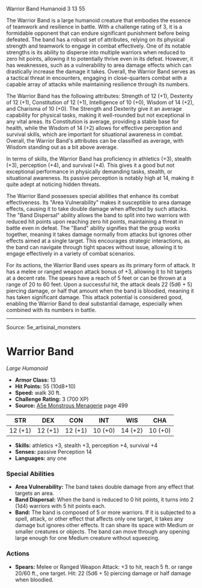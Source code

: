 <MonsterName/>Warrior Band</MonsterName>
<CreatureType/>Humanoid</CreatureType>
<CR/>3</CR>
<AC/>13</AC>
<HP/>55</HP>
<summary>The Warrior Band is a large humanoid creature that embodies the essence of teamwork and resilience in battle. With a challenge rating of 3, it is a formidable opponent that can endure significant punishment before being defeated. The band has a robust set of attributes, relying on its physical strength and teamwork to engage in combat effectively. One of its notable strengths is its ability to disperse into multiple warriors when reduced to zero hit points, allowing it to potentially thrive even in its defeat. However, it has weaknesses, such as a vulnerability to area damage effects which can drastically increase the damage it takes. Overall, the Warrior Band serves as a tactical threat in encounters, engaging in close-quarters combat with a capable array of attacks while maintaining resilience through its numbers.</summary>

<detail>

The Warrior Band has the following attributes: Strength of 12 (+1), Dexterity of 12 (+1), Constitution of 12 (+1), Intelligence of 10 (+0), Wisdom of 14 (+2), and Charisma of 10 (+0). The Strength and Dexterity give it an average capability for physical tasks, making it well-rounded but not exceptional in any vital areas. Its Constitution is average, providing a stable base for health, while the Wisdom of 14 (+2) allows for effective perception and survival skills, which are important for situational awareness in combat. Overall, the Warrior Band's attributes can be classified as average, with Wisdom standing out as a bit above average.

In terms of skills, the Warrior Band has proficiency in athletics (+3), stealth (+3), perception (+4), and survival (+4). This gives it a good but not exceptional performance in physically demanding tasks, stealth, or situational awareness. Its passive perception is notably high at 14, making it quite adept at noticing hidden threats.

The Warrior Band possesses special abilities that enhance its combat effectiveness. Its "Area Vulnerability" makes it susceptible to area damage effects, causing it to take double damage when affected by such attacks. The "Band Dispersal" ability allows the band to split into two warriors with reduced hit points upon reaching zero hit points, maintaining a threat in battle even in defeat. The "Band" ability signifies that the group works together, meaning it takes damage normally from attacks but ignores other effects aimed at a single target. This encourages strategic interactions, as the band can navigate through tight spaces without issue, allowing it to engage effectively in a variety of combat scenarios.

For its actions, the Warrior Band uses spears as its primary form of attack. It has a melee or ranged weapon attack bonus of +3, allowing it to hit targets at a decent rate. The spears have a reach of 5 feet or can be thrown at a range of 20 to 60 feet. Upon a successful hit, the attack deals 22 (5d6 + 5) piercing damage, or half that amount when the band is bloodied, meaning it has taken significant damage. This attack potential is considered good, enabling the Warrior Band to deal substantial damage, especially when combined with its numbers in battle.</detail>



---

Source: 5e_artisinal_monsters

# Warrior Band

*Large* *Humanoid*

- **Armor Class:** 13
- **Hit Points:** 55 (10d8+10)
- **Speed:** walk 30 ft.
- **Challenge Rating:** 3 (700 XP)
- **Source:** [A5e Monstrous Menagerie](https://enpublishingrpg.com/products/level-up-monstrous-menagerie-a5e) page 499

| STR | DEX | CON | INT | WIS | CHA |
| --- | --- | --- | --- | --- | --- |
| 12 (+1) | 12 (+1) | 12 (+1) | 10 (+0) | 14 (+2) | 10 (+0) |

- **Skills:** athletics +3, stealth +3, perception +4, survival +4
- **Senses:** passive Perception 14
- **Languages:** any one

### Special Abilities

- **Area Vulnerability:** The band takes double damage from any effect that targets an area.
- **Band Dispersal:** When the band is reduced to 0 hit points, it turns into 2 (1d4) warriors with 5 hit points each.
- **Band:** The band is composed of 5 or more warriors. If it is subjected to a spell, attack, or other effect that affects only one target, it takes any damage but ignores other effects. It can share its space with Medium or smaller creatures or objects. The band can move through any opening large enough for one Medium creature without squeezing.

### Actions

- **Spears:** Melee or Ranged Weapon Attack: +3 to hit, reach 5 ft. or range 20/60 ft., one target. Hit: 22 (5d6 + 5) piercing damage  or half damage when bloodied.




